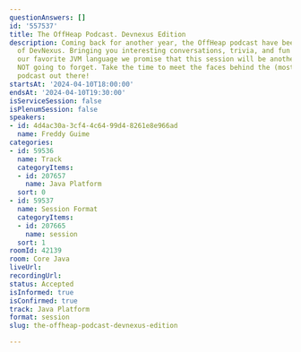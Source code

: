 ```yaml
---
questionAnswers: []
id: '557537'
title: The OffHeap Podcast. Devnexus Edition
description: Coming back for another year, the OffHeap podcast have been a staple
  of DevNexus. Bringing you interesting conversations, trivia, and fun facts around
  our favorite JVM language we promise that this session will be another one you are
  NOT going to forget. Take the time to meet the faces behind the (most awesome) Java
  podcast out there!
startsAt: '2024-04-10T18:00:00'
endsAt: '2024-04-10T19:30:00'
isServiceSession: false
isPlenumSession: false
speakers:
- id: 4d4ac30a-3cf4-4c64-99d4-8261e8e966ad
  name: Freddy Guime
categories:
- id: 59536
  name: Track
  categoryItems:
  - id: 207657
    name: Java Platform
  sort: 0
- id: 59537
  name: Session Format
  categoryItems:
  - id: 207665
    name: session
  sort: 1
roomId: 42139
room: Core Java
liveUrl: 
recordingUrl: 
status: Accepted
isInformed: true
isConfirmed: true
track: Java Platform
format: session
slug: the-offheap-podcast-devnexus-edition

---
```

